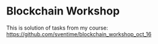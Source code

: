 # Blockchain Workshop

This is solution of tasks from my course: https://github.com/sventime/blockchain_workshop_oct_16

